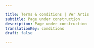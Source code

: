 ```yaml
---

title: Terms & conditions | Ver Artis
subtitle: Page under construction
description: Page under construction
translationKey: conditions
draft: false

---
```

